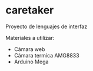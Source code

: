 # caretaker
Proyecto de lenguajes de interfaz

Materiales a utilizar: 
- Cámara web
- Cámara termica AMG8833
- Arduino Mega
